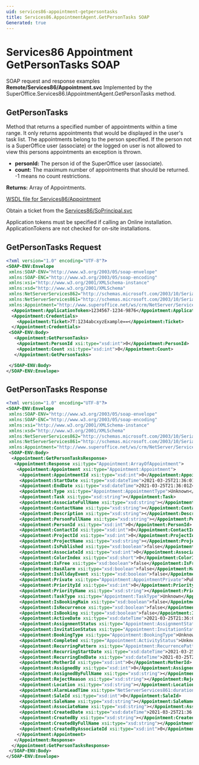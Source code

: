 ```yaml
---
uid: services86-appointment-getpersontasks
title: Services86.AppointmentAgent.GetPersonTasks SOAP
Generated: true
---
```


# Services86 Appointment GetPersonTasks SOAP

SOAP request and response examples **Remote/Services86/Appointment.svc**
Implemented by the <see cref="M:SuperOffice.Services86.IAppointmentAgent.GetPersonTasks">SuperOffice.Services86.IAppointmentAgent.GetPersonTasks</see> method.

## GetPersonTasks

Method that returns a specified number of appointments within a time range. It only returns appointments that would be displayed in the user's task list. The appointments belong to the person specified. If the person not is a SuperOffice user (associate) or the logged on user is not allowed to view this persons appointments an exception is thrown.

* **personId:** The person id of the SuperOffice user (associate).
* **count:** The maximum number of appointments that should be returned. -1 means no count restrictions.

**Returns:** Array of Appointments.


[WSDL file for Services86/Appointment](../Services86-Appointment.md)

Obtain a ticket from the [Services86/SoPrincipal.svc](../SoPrincipal/SoPrincipal.md)

Application tokens must be specified if calling an Online installation. ApplicationTokens are not checked for on-site installations.

## GetPersonTasks Request

```xml
<?xml version="1.0" encoding="UTF-8"?>
<SOAP-ENV:Envelope
 xmlns:SOAP-ENV="http://www.w3.org/2003/05/soap-envelope"
 xmlns:SOAP-ENC="http://www.w3.org/2003/05/soap-encoding"
 xmlns:xsi="http://www.w3.org/2001/XMLSchema-instance"
 xmlns:xsd="http://www.w3.org/2001/XMLSchema"
 xmlns:NetServerServices862="http://schemas.microsoft.com/2003/10/Serialization/Arrays"
 xmlns:NetServerServices861="http://schemas.microsoft.com/2003/10/Serialization/"
 xmlns:Appointment="http://www.superoffice.net/ws/crm/NetServer/Services86">
  <Appointment:ApplicationToken>1234567-1234-9876</Appointment:ApplicationToken>
  <Appointment:Credentials>
    <Appointment:Ticket>7T:1234abcxyzExample==</Appointment:Ticket>
  </Appointment:Credentials>
 <SOAP-ENV:Body>
   <Appointment:GetPersonTasks>
    <Appointment:PersonId xsi:type="xsd:int">0</Appointment:PersonId>
    <Appointment:Count xsi:type="xsd:int">0</Appointment:Count>
   </Appointment:GetPersonTasks>

 </SOAP-ENV:Body>
</SOAP-ENV:Envelope>

```


## GetPersonTasks Response

```xml
<?xml version="1.0" encoding="UTF-8"?>
<SOAP-ENV:Envelope
 xmlns:SOAP-ENV="http://www.w3.org/2003/05/soap-envelope"
 xmlns:SOAP-ENC="http://www.w3.org/2003/05/soap-encoding"
 xmlns:xsi="http://www.w3.org/2001/XMLSchema-instance"
 xmlns:xsd="http://www.w3.org/2001/XMLSchema"
 xmlns:NetServerServices862="http://schemas.microsoft.com/2003/10/Serialization/Arrays"
 xmlns:NetServerServices861="http://schemas.microsoft.com/2003/10/Serialization/"
 xmlns:Appointment="http://www.superoffice.net/ws/crm/NetServer/Services86">
 <SOAP-ENV:Body>
  <Appointment:GetPersonTasksResponse>
   <Appointment:Response xsi:type="Appointment:ArrayOfAppointment">
    <Appointment:Appointment xsi:type="Appointment:Appointment">
     <Appointment:AppointmentId xsi:type="xsd:int">0</Appointment:AppointmentId>
     <Appointment:StartDate xsi:type="xsd:dateTime">2021-03-25T21:36:01Z</Appointment:StartDate>
     <Appointment:EndDate xsi:type="xsd:dateTime">2021-03-25T21:36:01Z</Appointment:EndDate>
     <Appointment:Type xsi:type="Appointment:AppointmentType">Unknown</Appointment:Type>
     <Appointment:Task xsi:type="xsd:string"></Appointment:Task>
     <Appointment:AssociateFullName xsi:type="xsd:string"></Appointment:AssociateFullName>
     <Appointment:ContactName xsi:type="xsd:string"></Appointment:ContactName>
     <Appointment:Description xsi:type="xsd:string"></Appointment:Description>
     <Appointment:PersonFullName xsi:type="xsd:string"></Appointment:PersonFullName>
     <Appointment:PersonId xsi:type="xsd:int">0</Appointment:PersonId>
     <Appointment:ContactId xsi:type="xsd:int">0</Appointment:ContactId>
     <Appointment:ProjectId xsi:type="xsd:int">0</Appointment:ProjectId>
     <Appointment:ProjectName xsi:type="xsd:string"></Appointment:ProjectName>
     <Appointment:IsPublished xsi:type="xsd:boolean">false</Appointment:IsPublished>
     <Appointment:AssociateId xsi:type="xsd:int">0</Appointment:AssociateId>
     <Appointment:ColorIndex xsi:type="xsd:short">0</Appointment:ColorIndex>
     <Appointment:IsFree xsi:type="xsd:boolean">false</Appointment:IsFree>
     <Appointment:HasAlarm xsi:type="xsd:boolean">false</Appointment:HasAlarm>
     <Appointment:IsAlldayEvent xsi:type="xsd:boolean">false</Appointment:IsAlldayEvent>
     <Appointment:Private xsi:type="Appointment:AppointmentPrivate">Public</Appointment:Private>
     <Appointment:PriorityId xsi:type="xsd:int">0</Appointment:PriorityId>
     <Appointment:PriorityName xsi:type="xsd:string"></Appointment:PriorityName>
     <Appointment:TaskType xsi:type="Appointment:TaskType">Unknown</Appointment:TaskType>
     <Appointment:IsBookingMain xsi:type="xsd:boolean">false</Appointment:IsBookingMain>
     <Appointment:IsRecurrence xsi:type="xsd:boolean">false</Appointment:IsRecurrence>
     <Appointment:IsBooking xsi:type="xsd:boolean">false</Appointment:IsBooking>
     <Appointment:ActiveDate xsi:type="xsd:dateTime">2021-03-25T21:36:01Z</Appointment:ActiveDate>
     <Appointment:AssignmentStatus xsi:type="Appointment:AssignmentStatus">Unknown</Appointment:AssignmentStatus>
     <Appointment:InvitationStatus xsi:type="Appointment:InvitationStatus">Unknown</Appointment:InvitationStatus>
     <Appointment:BookingType xsi:type="Appointment:BookingType">Unknown</Appointment:BookingType>
     <Appointment:Completed xsi:type="Appointment:ActivityStatus">Unknown</Appointment:Completed>
     <Appointment:RecurringPattern xsi:type="Appointment:RecurrencePattern">Unknown</Appointment:RecurringPattern>
     <Appointment:RecurringStartDate xsi:type="xsd:dateTime">2021-03-25T21:36:01Z</Appointment:RecurringStartDate>
     <Appointment:RecurringEndDate xsi:type="xsd:dateTime">2021-03-25T21:36:01Z</Appointment:RecurringEndDate>
     <Appointment:MotherId xsi:type="xsd:int">0</Appointment:MotherId>
     <Appointment:AssignedBy xsi:type="xsd:int">0</Appointment:AssignedBy>
     <Appointment:AssignedByFullName xsi:type="xsd:string"></Appointment:AssignedByFullName>
     <Appointment:RejectReason xsi:type="xsd:string"></Appointment:RejectReason>
     <Appointment:Location xsi:type="xsd:string"></Appointment:Location>
     <Appointment:AlarmLeadTime xsi:type="NetServerServices861:duration"></Appointment:AlarmLeadTime>
     <Appointment:SaleId xsi:type="xsd:int">0</Appointment:SaleId>
     <Appointment:SaleName xsi:type="xsd:string"></Appointment:SaleName>
     <Appointment:AssociateName xsi:type="xsd:string"></Appointment:AssociateName>
     <Appointment:CreatedDate xsi:type="xsd:dateTime">2021-03-25T21:36:01Z</Appointment:CreatedDate>
     <Appointment:CreatedBy xsi:type="xsd:string"></Appointment:CreatedBy>
     <Appointment:CreatedByFullName xsi:type="xsd:string"></Appointment:CreatedByFullName>
     <Appointment:CreatedByAssociateId xsi:type="xsd:int">0</Appointment:CreatedByAssociateId>
    </Appointment:Appointment>
   </Appointment:Response>
  </Appointment:GetPersonTasksResponse>
 </SOAP-ENV:Body>
</SOAP-ENV:Envelope>

```

